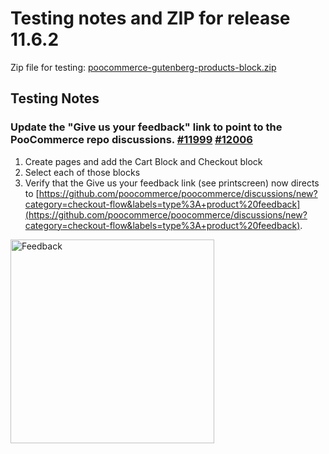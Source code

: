 # Testing notes and ZIP for release 11.6.2

Zip file for testing: [poocommerce-gutenberg-products-block.zip](https://github.com/poocommerce/poocommerce-blocks/files/13545737/poocommerce-gutenberg-products-block.zip)

## Testing Notes

### Update the "Give us your feedback" link to point to the PooCommerce repo discussions. [#11999](https://github.com/poocommerce/poocommerce-blocks/pull/11999) [#12006](https://github.com/poocommerce/poocommerce-blocks/pull/12006)

1. Create pages and add the Cart Block and Checkout block
2. Select each of those blocks
3. Verify that the Give us your feedback link (see printscreen) now directs to [https://github.com/poocommerce/poocommerce/discussions/new?category=checkout-flow&labels=type%3A+product%20feedback](https://github.com/poocommerce/poocommerce/discussions/new?category=checkout-flow&labels=type%3A+product%20feedback).

<img width="326" src="https://github.com/poocommerce/poocommerce-blocks/assets/17236129/933251ca-c3bd-41ae-b46d-77d1c18e89da" alt="Feedback">
